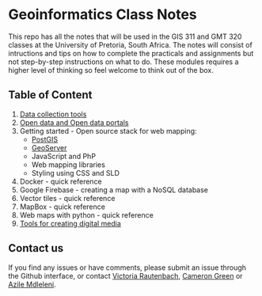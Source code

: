# Geoinformatics Class Notes

This repo has all the notes that will be used in the GIS 311 and GMT 320 classes at the University of Pretoria, South Africa. The notes will consist of intructions and tips on how to complete the practicals and assignments but not step-by-step instructions on what to do. These modules requires a higher level of thinking so feel welcome to think out of the box. 

## Table of Content
1. [Data collection tools](https://github.com/vrautenbach/geoinformatics-notes/blob/master/Data%20collection%20tools.md)
2. [Open data and Open data portals](https://github.com/vrautenbach/geoinformatics-notes/blob/master/Open%20data%20portal.md)
3. Getting started - Open source stack for web mapping:
    * [PostGIS](https://github.com/vrautenbach/geoinformatics-notes/blob/master/Getting%20started%20with%20PostGIS.md)
    * [GeoServer](https://github.com/vrautenbach/geoinformatics-notes/blob/master/Getting%20started%20with%20Geoserver.md)
    * JavaScript and PhP
    * Web mapping libraries
    * Styling using CSS and SLD
4. Docker - quick reference 
5. Google Firebase - creating a map with a NoSQL database
6. Vector tiles - quick reference
7. MapBox - quick reference
8. Web maps with python - quick reference 
9. [Tools for creating digital media](https://github.com/vrautenbach/geoinformatics-notes/blob/master/Tools%20for%20creating%20digital%20media.md)

## Contact us
If you find any issues or have comments, please submit an issue through the Github interface, or contact [Victoria Rautenbach](https://github.com/vrautenbach), [Cameron Green](https://github.com/CamGreen) or [Azile Mdleleni](https://github.com/AMdleleni). 